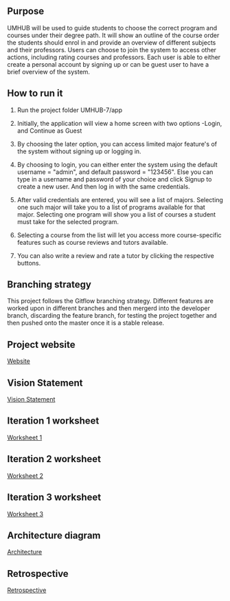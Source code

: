 ## Purpose
UMHUB will be used to guide students to choose the correct program and courses under their degree path. It will show an outline of the course order the students should enrol in and provide an overview of different subjects and their professors. Users can choose to join the system to access other actions, including rating courses and professors. Each user is able to either create a personal account by signing up or can be guest user to have a brief overview of the system.

## How to run it
1. Run the project folder UMHUB-7/app

1. Initially, the application will view a home screen with two options -Login, and Continue as Guest

1. By choosing the later option, you can access limited major feature's of the system without signing up or logging in.

1. By choosing to login, you can either enter the system using the default username = "admin", and default password = "123456". Else you can type in a username and password of your choice and click Signup to create a new user. And then log in with the same credentials.

1. After valid credentials are entered, you will see a list of majors. Selecting one such major will take you to a list of programs available for that major. Selecting one program will show you a list of courses a student must take for the selected program.

1. Selecting a course from the list will let you access more course-specific features such as course reviews and tutors available.

1. You can also write a review and rate a tutor by clicking the respective buttons.

## Branching strategy

This project follows the Gitflow branching strategy. Different features are worked upon in different branches and then mergerd into the developer branch, discarding the feature branch, for testing the project together and then pushed onto the master once it is a stable release.

## Project website
[Website](http://umhub.github.io/)

## Vision Statement
[Vision Statement](Vision.md)

## Iteration 1 worksheet

[Worksheet 1](i1_worksheet.md)

## Iteration 2 worksheet

[Worksheet 2](i2_worksheet.md)

## Iteration 3 worksheet

[Worksheet 3](i3_worksheet.md)

## Architecture diagram

[Architecture](ARCHITECTURE.md)

## Retrospective 

[Retrospective](Retrospective.md)


